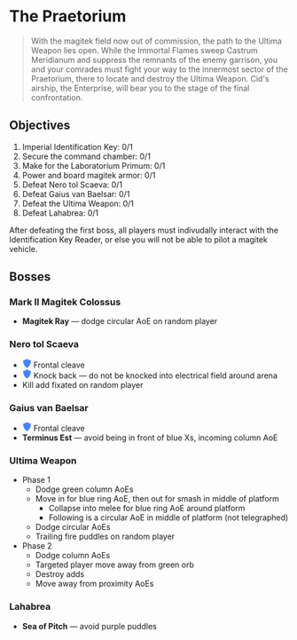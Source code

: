 # The Praetorium

> With the magitek field now out of commission, the path to the Ultima Weapon lies open. While the Immortal Flames sweep Castrum Meridianum and suppress the remnants of the enemy garrison, you and your comrades must fight your way to the innermost sector of the Praetorium, there to locate and destroy the Ultima Weapon. Cid's airship, the Enterprise, will bear you to the stage of the final confrontation.

## Objectives

1.  Imperial Identification Key: 0/1
2.  Secure the command chamber: 0/1
3.  Make for the Laboratorium Primum: 0/1
4.  Power and board magitek armor: 0/1
5.  Defeat Nero tol Scaeva: 0/1
6.  Defeat Gaius van Baelsar: 0/1
7.  Defeat the Ultima Weapon: 0/1
8.  Defeat Lahabrea: 0/1

After defeating the first boss, all players must indivudally interact with the Identification Key Reader, or else you will not be able to pilot a magitek vehicle.

## Bosses

### Mark II Magitek Colossus

- **Magitek Ray** — dodge circular AoE on random player

### Nero tol Scaeva

- ![](/assets/icons/role-tank.png) Frontal cleave
- ![](/assets/icons/role-tank.png) Knock back — do not be knocked into electrical field around arena
- Kill add fixated on random player

### Gaius van Baelsar

- ![](/assets/icons/role-tank.png) Frontal cleave
- **Terminus Est** — avoid being in front of blue Xs, incoming column AoE

### Ultima Weapon

- Phase 1
  - Dodge green column AoEs
  - Move in for blue ring AoE, then out for smash in middle of platform
    - Collapse into melee for blue ring AoE around platform
    - Following is a circular AoE in middle of platform (not telegraphed)
  - Dodge circular AoEs
  - Trailing fire puddles on random player
- Phase 2
  - Dodge column AoEs
  - Targeted player move away from green orb
  - Destroy adds
  - Move away from proximity AoEs

### Lahabrea

- **Sea of Pitch** — avoid purple puddles
